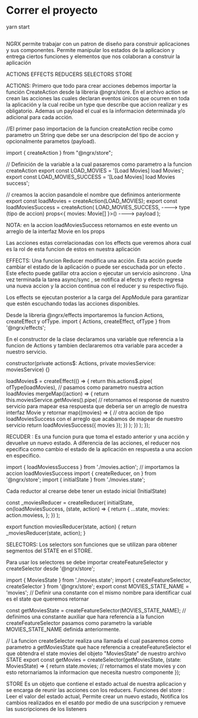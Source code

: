 # Correr el proyecto
yarn start
## 

### 


NGRX permite trabajar con un patron de diseño para construir aplicaciones y sus componentes. Permite manipular los estados de la aplicacion y entrega ciertos funciones y elementos que nos colaboran a construir la aplicación

ACTIONS
EFFECTS
REDUCERS
SELECTORS
STORE

ACTIONS:  Primero que todo para crear acciones debemos importar la función CreateAction desde la libreria @ngrx/store. En el archivo action se crean las acciones las cuales declaran eventos únicos que ocurren en toda la aplicación y la cual recibe un type que describe que accion realizar y es obligatorio. Ademas un payload el cual es la informacion determinada y/o adicional para cada acción.

//El primer paso importacion de la funcion createAction recibe como parametro un String que debe ser una descripcion  del tipo de accion y opcionalmente parametos (payload).

import { createAction } from "@ngrx/store";

// Definición de la variable a la cual pasaremos como parametro a la funcion createAction
export const LOAD_MOVIES = '[Load Movies] load Movies';
export const LOAD_MOVIES_SUCCESS = '[Load Movies] load Movies success';

// creamos la accion pasandole el nombre que definimos anteriormente
export const loadMovies = createAction(LOAD_MOVIES);
export const loadMoviesSuccess = createAction(
    LOAD_MOVIES_SUCCESS, ----> type (tipo de accion)
    props<{ movies: Movie[] }>() ----> payload
    );

NOTA: en la accion loadMoviesSuccess retornamos en este evento un arreglo de la interfaz Movie en los props

Las acciones estas correlacionadas con los effects que veremos ahora cual es la rol de esta funcion de estos en nuestra aplicación

EFFECTS: Una funcion Reducer modifica una acción. Esta acción puede cambiar el estado de la aplicación o puede ser escuchada por un efecto . Este efecto puede gatillar otra accion o ejecutar un servicio asincrono . Una vez terminada la tarea async/sync , se notifica al efecto y efecto regresa una nueva accion y la accion continua con el reducer y su respectivo flujo.


Los effects se ejecutan posterior a la carga del AppModule para garantizar que estén escuchando todas las acciones disponibles.


Desde la libreria @ngrx/effects importaremos la funcion Actions, createEffect y ofType.
import { Actions, createEffect, ofType } from '@ngrx/effects';


En el constructor de la clase declaramos una variable que referencia a la funcion de Actions y tambien declararemos otra variable para acceder a nuestro servicio.

 constructor(private actions$: Actions, private moviesService: moviesService) {}

  loadMovies$ = createEffect(() => {
    return this.actions$.pipe(
      ofType(loadMovies), // pasamos como parametro nuestra action loadMovies
      mergeMap((action) => {
        return this.moviesService.getMovies().pipe( // retornamos el response de nuestro servicio para mapear esa respuesta que deberia ser un arreglo de nuestra interfaz Movie y retornar 
          map((movies) => {                       // otra accion de tipo loadMoviesSuccess con el arreglo que acabamos de mapear de nuestro servicio
            return loadMoviesSuccess({ movies });
          })
        );
      })
    );
  });
  
  

RECUDER : Es una funcion pura que toma el estado anterior y una acción y devuelve un nuevo estado. A diferencia de las acciones, el reducer nos epecifica como cambio el estado de la aplicación en respuesta a una accion en especifico.


import { loadMoviessSuccess } from './movies.action'; // importamos la accion loadMoviesSuccess
import { createReducer, on } from '@ngrx/store'; 
import { initialState } from './movies.state'; 

Cada reductor al crearse debe tener un estado inicial (InitialState)
  
  const _moviesReducer = createReducer(
    initialState,
    on(loadMoviesSuccess, (state, action) => {
        return {
          ...state,
          movies: action.moviess,
    };
    })
  );
  
  export function moviesReducer(state, action) {
    return _moviesReducer(state, action);
  }

SELECTORS: Los selectors son funciones que se utilizan para obtener segmentos del STATE en el STORE.

Para usar los selectores se debe importar createFeatureSelector y createSelector desde '@ngrx/store';

import { MoviesState } from './movies.state';
import { createFeatureSelector, createSelector } from '@ngrx/store';
export const MOVIES_STATE_NAME = 'movies'; // Definir una  constante con el mismo nombre para identificar cual es el state que queremos retornar

const getMoviesState = createFeatureSelector<MoviesState>(MOVIES_STATE_NAME); // definimos una constante auxiliar que hara referencia a la funcion createFeatureSelector pasamos como parametro la variable MOVIES_STATE_NAME definida anteriormente.

// La funcion createSelector realiza  una llamada el cual pasaremos como parametro a getMoviesState que hace referencia a createFeatureSelector el que obtendra el state movies del objeto "MoviesState" de nuestro archivo STATE
export const getMovies = createSelector(getMoviesState, (state: MoviesState) => {
  return state.movies; // retornamos el state movies y con esto retornariamos la informacion que necesita nuestro componente
});


STORE Es un objeto que contiene el estado actual de nuestra aplicacion y se encarga de reunir las acciones con los reducers. Funciones del store : Leer el valor del estado actual, Permite crear un nuevo estado, Notifica los cambios realizados en el esatdo por medio de una suscripcion y remueve las suscripciones de los listeners


